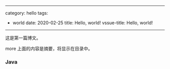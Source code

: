 <!-- _posts/2019-01-21-hello-world.md -->

---
category: hello
tags:
  - world
date: 2020-02-25
title: Hello, world!
vssue-title: Hello, world!
---

这是第一篇博文。

more 上面的内容是摘要，将显示在目录中。

<!-- more -->


### Java
